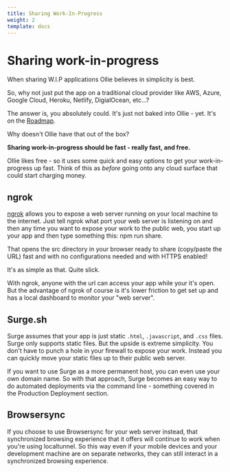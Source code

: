```yaml
---
title: Sharing Work-In-Progress
weight: 2
template: docs
---
```


# Sharing work-in-progress

When sharing W.I.P applications Ollie believes in simplicity is best.

So, why not just put the app on a traditional cloud provider like AWS, Azure, Google Cloud, Heroku, Netlify, DigialOcean, etc...?

The answer is, you absolutely could. It's just not baked into Ollie - yet. It's on the [Roadmap](https://github.com/VirtuallyCreative/ollie-ui/projects/2).

Why doesn't Ollie have that out of the box?

**Sharing work-in-progress should be fast - really fast, and free.**

Ollie likes free - so it uses some quick and easy options to get your work-in-progress up fast.
Think of this as *before* going onto any cloud surface that could start charging money.

## ngrok

[ngrok](https://ngrok.com/) allows you to expose a web server running on your local machine to the internet. Just tell ngrok what port your web server is listening on and then any time you want to expose your work to the public web, you start up your app and then type something this: npm run share.

That opens the src directory in your browser ready to share (copy/paste the URL) fast and with no configurations needed and with HTTPS enabled!

It's as simple as that. Quite slick.

With ngrok, anyone with the url can access your app while your it's open. But the advantage of ngrok of course is it's lower
friction to get set up and has a local dashboard to monitor your "web server".

## Surge.sh

Surge assumes that your app is just static `.html`, `.javascript`, and `.css` files. Surge only supports static files. But the upside is extreme simplicity. You don't have to punch a hole in your firewall to expose your work. Instead you can quickly move your static files up to their public web server.

If you want to use Surge as a more permanent host, you can even use your own domain name. So with that approach, Surge becomes an easy way to do automated deployments via the command line - something covered in the Production Deployment section.

## Browsersync

If you choose to use Browsersync for your web server instead, that synchronized browsing experience that it offers will continue to work when you're using localtunnel. So this way even if your mobile devices and your development machine are on separate networks, they can still interact in a synchronized browsing experience.
